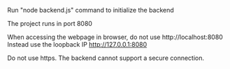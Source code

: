Run "node backend.js" command to initialize the backend

The project runs in port 8080

When accessing the webpage in browser, do not use http://localhost:8080
Instead use the loopback IP http://127.0.0.1:8080

Do not use https. The backend cannot support a secure connection.